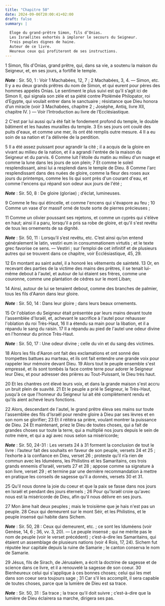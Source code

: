 ```yaml
---
title: "Chapitre 50"
date: 2024-09-06T20:00:41+02:00
draft: false
summary: |
  
  Eloge du grand-prêtre Simon, fils d’Onias.
  Les Israélites exhortés à implorer le secours du Seigneur.
  Trois peuples dignes de haine.
  Auteur de ce livre.
  Heureux ceux qui profiteront de ses instructions.
---
```



1 Simon, fils d'Onias, grand prêtre, qui, dans sa vie, a soutenu la maison du Seigneur, et, en ses jours, a fortifié le temple.

***Note*** :  Sir. 50, 1 : Voir 1 Machabées, 12, 7 ; 2 Machabées, 3, 4. ― Simon, etc. Il y a eu deux grands prêtres du nom de Simon, et qui eurent pour pères des hommes appelés Onias. Le sentiment le plus suivi est qu’il s’agit ici de Simon II, qui signala son zèle et sa piété contre Ptolémée Philopator, roi d’Egypte, qui voulait entrer dans le sanctuaire ; résistance que Dieu honora d’un miracle (voir 3 Machabées, chapitre 2 ; Josèphe, Antiq, livre XII, chapitre IV. ) ― Voir l’Introduction au livre de l’Ecclésiastique.

2 C'est par lui aussi qu'a été fait le fondement profond du temple, le double bâtiment et les hautes murailles du temple. 3 En ses jours ont coulé des puits d'eaux, et comme une mer, ils ont été remplis outre mesure. 4 Il a eu soin de sa nation et l'a délivrée de la perdition.


5 Il a été assez puissant pour agrandir la cité ; il a acquis de la gloire en vivant au milieu de la nation, et il a agrandi l'entrée de la maison du Seigneur et du parvis. 6 Comme luit l'étoile du matin au milieu d'un nuage et comme la lune dans les jours de son plein; 7 Et comme le soleil resplendissant, ainsi lui a resplendi dans le temple de Dieu. 8 Comme l'arc resplendissant dans des nuées de gloire, comme la fleur des roses aux jours du printemps, comme les lis qui sont près d'un courant d'eau, et comme l'encens qui répand son odeur aux jours de l'été ;

***Note*** :  Sir. 50, 8 : De gloire (gloriae) ; d’éclat, lumineuses.

9 Comme le feu qui étincelle, et comme l'encens qui s'évapore au feu ; 10 Comme un vase d'or massif orné de toute sorte de pierres précieuses ;


11 Comme un olivier poussant ses rejetons, et comme un cyprès qui s'élève en haut; ainsi il a paru, lorsqu'il a pris sa robe de gloire, et qu'il s'est revêtu de tous les ornements de sa dignité.

***Note*** :  Sir. 50, 11 : Lorsqu’il s’est revêtu, etc. C’est ainsi qu’on entend généralement le latin, vestiri eum in consummationem virtutis ; et le texte grec favorise ce sens. ― Vestiri ; sur l’emploi de cet infinitif et de plusieurs autres qui se trouvent dans ce chapitre, voir Ecclésiastique, 45, 29.

12 En montant au saint autel, il a honoré les vêtements de sainteté. 13 Or, en recevant des parties de la victime des mains des prêtres, il se tenait lui-même debout à l'autel, et autour de lui étaient ses frères, comme une couronne, comme une plantation de cèdres sur le mont Liban;


14 Ainsi, autour de lui se tenaient debout, comme des branches de palmier, tous les fils d'Aaron dans leur gloire.

***Note*** :  Sir. 50, 14 : Dans leur gloire ; dans leurs beaux ornements.

15 Or l'oblation du Seigneur était présentée par leurs mains devant toute l'assemblée d'Israël, et, achevant le sacrifice à l'autel pour rehausser l'oblation du roi Très-Haut, 16 Il a étendu sa main pour la libation, et il a répandu le sang du raisin. 17 Il a répandu au pied de l'autel une odeur divine en l'honneur du prince Très-Haut.

***Note*** :  Sir. 50, 17 : Une odeur divine ; celle du vin et du sang des victimes.

18 Alors les fils d'Aaron ont fait des exclamations et ont sonné des trompettes battues au marteau, et ils ont fait entendre une grande voix pour rappeler leur mémoire devant Dieu. 19 Alors tout le peuple ensemble s'est empressé, et ils sont tombés la face contre terre pour adorer le Seigneur leur Dieu, et pour adresser des prières au Tout-Puissant, le Dieu très haut.


20 Et les chantres ont élevé leurs voix, et dans la grande maison s'est accru un bruit plein de suavité. 21 Et le peuple a prié le Seigneur, le Très-Haut, jusqu'à ce que l'honneur du Seigneur lui ait été complètement rendu et qu'ils aient achevé leurs fonctions.


22 Alors, descendant de l'autel, le grand prêtre éleva ses mains sur toute l'assemblée des fils d'Israël pour rendre gloire à Dieu par ses lèvres et en son nom se glorifier; 23 Et il réitéra sa prière, voulant montrer la puissance de Dieu. 24 Et maintenant, priez le Dieu de toutes choses, qui a fait de grandes choses sur toute la terre, qui a multiplié nos jours depuis le sein de notre mère, et qui a agi avec nous selon sa miséricorde;

***Note*** :  Sir. 50, 24-31 : Les versets 24 à 31 forment la conclusion de tout le livre : l’auteur fait des souhaits en faveur de son peuple, versets 24 et 25 ; l’exhorte à la confiance en Dieu, verset 26 ; proteste qu’il n’a rien de commun avec les Iduméens, les Philistins et les Samaritains, ces trois grands ennemis d’Israël, versets 27 et 28 ; appose comme sa signature à son livre, verset 29 ; et termine par une dernière recommandation à mettre en pratique les conseils de sagesse qu’il a donnés, versets 30 et 31.


25 Qu'il nous donne la joie du coeur et que la paix se fasse dans nos jours en Israël et pendant des jours éternels ; 26 Pour qu'Israël croie qu'avec nous est la miséricorde de Dieu, afin qu'il nous délivre en ses jours.


27 Mon âme hait deux peuples ; mais le troisième que je hais n'est pas un peuple. 28 Ceux qui demeurent sur le mont Séir, et les Philistins, et le peuple insensé qui habite dans Sichem.

***Note*** :  Sir. 50, 28 : Ceux qui demeurent, etc. ; ce sont les Iduméens (voir Genèse, 14, 6 ; 36, vv. 3, 20). ― Le peuple insensé ; qui ne mérite pas le nom de peuple (voir le verset précédent) ; c’est-à-dire les Samaritains, qui étaient un assemblage de plusieurs nations (voir 4 Rois, 17, 24). Sichem fut réputée leur capitale depuis la ruine de Samarie ; le canton conserva le nom de Samarie.

29 Jésus, fils de Sirach, de Jérusalem, a écrit la doctrine de sagesse et de science dans ce livre, et il a renouvelé la sagesse de son coeur. 30 Bienheureux celui qui s'applique à ces bonnes choses; celui qui les met dans son coeur sera toujours sage ; 31 Car s'il les accomplit, il sera capable de toutes choses, parce que la lumière de Dieu est sa trace.

***Note*** :  Sir. 50, 31 : Sa trace ; la trace qu’il doit suivre ; c’est-à-dire que la lumière de Dieu éclairera sa marche, dirigera ses pas.


